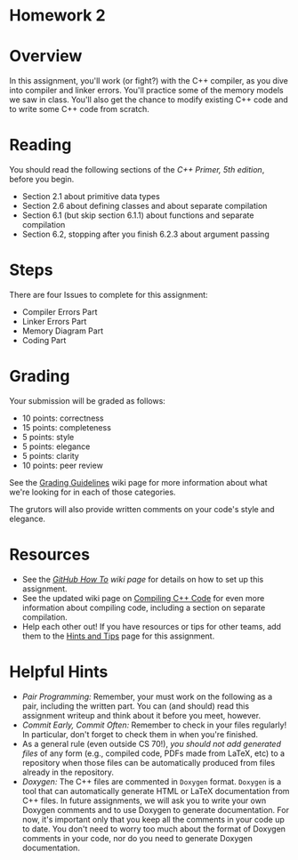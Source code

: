 # Homework 2

# Overview
In this assignment, you'll work (or fight?) with the C++ compiler, as you dive into compiler and linker errors. You'll practice some of the memory models we saw in class. You'll also get the chance to modify existing C++ code and to write some C++ code from scratch.

# Reading
You should read the following sections of the *C++ Primer, 5th edition*, before you begin. 
* Section 2.1 about primitive data types
* Section 2.6 about defining classes and about separate compilation
* Section 6.1 (but skip section 6.1.1) about functions and separate compilation
* Section 6.2, stopping after you finish 6.2.3 about argument passing

# Steps
There are four Issues to complete for this assignment:

* Compiler Errors Part
* Linker Errors Part
* Memory Diagram Part
* Coding Part

# Grading
Your submission will be graded as follows: 
* 10 points: correctness
* 15 points: completeness
* 5 points: style 
* 5 points: elegance
* 5 points: clarity 
* 10 points: peer review

See the [Grading Guidelines](https://github.com/hmc-cs70-fall2015/Admin/wiki/Grading-Guidelines) wiki page for more information about what we're looking for in each of those categories. 

The grutors will also provide written comments on your code's style and elegance.

# Resources 
* See the *[GitHub How To](https://github.com/hmc-cs70-fall2015/Homework-2/wiki/Setting-Up-Your-Repository) wiki page* for details on how to set up this assignment. 
* See the updated wiki page on [Compiling C++ Code](ttps://github.com/hmc-cs70-fall2015/Admin/wiki/CompilingHowTo) for even more information about compiling code, including a section on separate compilation. 
* Help each other out! If you have resources or tips for other teams, add them to the [Hints and Tips](https://github.com/hmc-cs70-fall2015/Admin/wiki/Homework-2-Hints-and-Tips) page for this assignment. 

# Helpful Hints
* *Pair Programming:* Remember, your must work on the following as a pair, including the written part.  You can (and should) read this assignment writeup and think about it before you meet, however.
* *Commit Early, Commit Often:* Remember to check in your files regularly!  In particular, don't forget to check them in when you're finished.
* As a general rule (even outside CS 70!), *you should not add generated files* of any form (e.g., compiled code, PDFs made from LaTeX, etc) to a repository when those files can be automatically produced from files already in the repository. 
* *Doxygen:* The C++ files are commented in `Doxygen` format. `Doxygen` is a tool that can automatically generate HTML or LaTeX documentation from C++ files. In future assignments, we will ask you to write your own Doxygen comments and to use Doxygen to generate documentation. For now, it's important only that you keep all the comments in your code up to date. You don't need to worry too much about the format of Doxygen comments in your code, nor do you need to generate Doxygen documentation.

